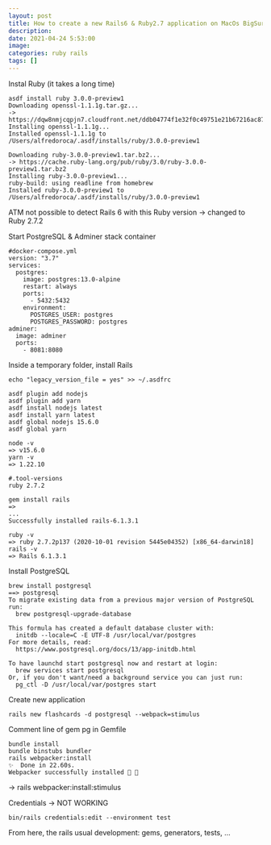 ```yaml
---
layout: post
title: How to create a new Rails6 & Ruby2.7 application on MacOs BigSur
description: 
date: 2021-04-24 5:53:00
image: 
categories: ruby rails
tags: []
---
```


Instal Ruby (it takes a long time)

    asdf install ruby 3.0.0-preview1
    Downloading openssl-1.1.1g.tar.gz...
    -> https://dqw8nmjcqpjn7.cloudfront.net/ddb04774f1e32f0c49751e21b67216ac87852ceb056b75209af2443400636d46
    Installing openssl-1.1.1g...
    Installed openssl-1.1.1g to /Users/alfredoroca/.asdf/installs/ruby/3.0.0-preview1

    Downloading ruby-3.0.0-preview1.tar.bz2...
    -> https://cache.ruby-lang.org/pub/ruby/3.0/ruby-3.0.0-preview1.tar.bz2
    Installing ruby-3.0.0-preview1...
    ruby-build: using readline from homebrew
    Installed ruby-3.0.0-preview1 to /Users/alfredoroca/.asdf/installs/ruby/3.0.0-preview1

ATM not possible to detect Rails 6 with this Ruby version -> changed to Ruby 2.7.2



Start PostgreSQL & Adminer stack container

    #docker-compose.yml
    version: "3.7"
    services:
      postgres:
        image: postgres:13.0-alpine
        restart: always
        ports:
          - 5432:5432
        environment:
          POSTGRES_USER: postgres
          POSTGRES_PASSWORD: postgres
    adminer:
      image: adminer
      ports:
        - 8081:8080

Inside a temporary folder, install Rails

    echo "legacy_version_file = yes" >> ~/.asdfrc

    asdf plugin add nodejs
    asdf plugin add yarn
    asdf install nodejs latest
    asdf install yarn latest
    asdf global nodejs 15.6.0
    asdf global yarn

    node -v
    => v15.6.0
    yarn -v
    => 1.22.10

    #.tool-versions
    ruby 2.7.2

    gem install rails
    =>
    ...
    Successfully installed rails-6.1.3.1

    ruby -v
    => ruby 2.7.2p137 (2020-10-01 revision 5445e04352) [x86_64-darwin18]
    rails -v
    => Rails 6.1.3.1

Install PostgreSQL

    brew install postgresql
    ==> postgresql
    To migrate existing data from a previous major version of PostgreSQL run:
      brew postgresql-upgrade-database

    This formula has created a default database cluster with:
      initdb --locale=C -E UTF-8 /usr/local/var/postgres
    For more details, read:
      https://www.postgresql.org/docs/13/app-initdb.html

    To have launchd start postgresql now and restart at login:
      brew services start postgresql
    Or, if you don't want/need a background service you can just run:
      pg_ctl -D /usr/local/var/postgres start
      
Create new application

    rails new flashcards -d postgresql --webpack=stimulus

Comment line of gem pg in Gemfile

    bundle install
    bundle binstubs bundler
    rails webpacker:install
    ✨  Done in 22.60s.
    Webpacker successfully installed 🎉 🍰
 ->    rails webpacker:install:stimulus

Credentials -> NOT WORKING

    bin/rails credentials:edit --environment test

From here, the rails usual development: gems, generators, tests, ...
